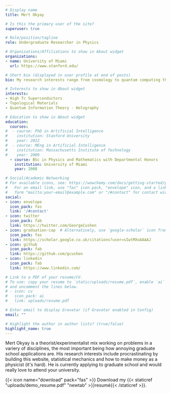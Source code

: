 ```yaml
---
# Display name
title: Mert Okyay

# Is this the primary user of the site?
superuser: true

# Role/position/tagline
role: Undergraduate Researcher in Physics

# Organizations/Affiliations to show in About widget
organizations:
- name: University of Miami
  url: https://www.stanford.edu/

# Short bio (displayed in user profile at end of posts)
bio: My research interests range from cosmology to quantum computing theory - lately I am focusing on Condensed Matter Physics, in understanding high-Tc superconductors. 

# Interests to show in About widget
interests:
- High Tc Superconductors
- Topological Materials
- Quantum Information Theory - Holography

# Education to show in About widget
education:
  courses:
#  - course: PhD in Artificial Intelligence
#    institution: Stanford University
#    year: 2012
#  - course: MEng in Artificial Intelligence
#    institution: Massachusetts Institute of Technology
#    year: 2009
  - course: BSc in Physics and Mathematics with Departmental Honors
    institution: University of Miami
    year: 2008

# Social/Academic Networking
# For available icons, see: https://wowchemy.com/docs/getting-started/page-builder/#icons
#   For an email link, use "fas" icon pack, "envelope" icon, and a link in the
#   form "mailto:your-email@example.com" or "/#contact" for contact widget.
social:
- icon: envelope
  icon_pack: fas
  link: '/#contact'
- icon: twitter
  icon_pack: fab
  link: https://twitter.com/GeorgeCushen
- icon: graduation-cap  # Alternatively, use `google-scholar` icon from `ai` icon pack
  icon_pack: fas
  link: https://scholar.google.co.uk/citations?user=sIwtMXoAAAAJ
- icon: github
  icon_pack: fab
  link: https://github.com/gcushen
- icon: linkedin
  icon_pack: fab
  link: https://www.linkedin.com/

# Link to a PDF of your resume/CV.
# To use: copy your resume to `static/uploads/resume.pdf`, enable `ai` icons in `params.toml`, 
# and uncomment the lines below.
# - icon: cv
#   icon_pack: ai
#   link: uploads/resume.pdf

# Enter email to display Gravatar (if Gravatar enabled in Config)
email: ""

# Highlight the author in author lists? (true/false)
highlight_name: true
---
```


Mert Okyay is a theorist/experimentalist mix working on problems in a variery of disciplines, the most important being how annoying graduate school applications are. His research interests include procrastinating by building this website, statistical mechanics and how to make money as a physicist (it's hard).  He is currently applying to graduate school and would really love to attend your university.


{{< icon name="download" pack="fas" >}} Download my {{< staticref "uploads/demo_resume.pdf" "newtab" >}}resumé{{< /staticref >}}.
